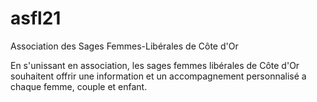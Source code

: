 asfl21
======

Association des Sages Femmes-Libérales de Côte d'Or

En s'unissant en association, les sages femmes libérales de Côte d'Or souhaitent offrir une information et un accompagnement personnalisé a chaque femme, couple et enfant. 
